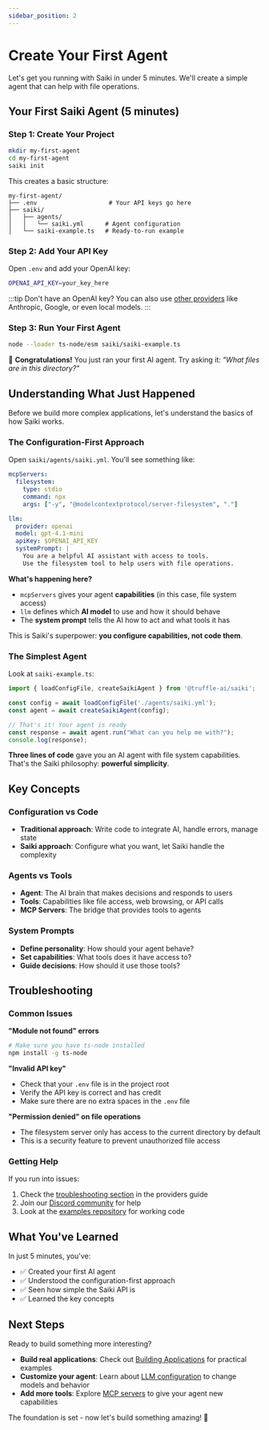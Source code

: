 ```yaml
---
sidebar_position: 2
---
```


# Create Your First Agent

Let's get you running with Saiki in under 5 minutes. We'll create a simple agent that can help with file operations.

## Your First Saiki Agent (5 minutes)

### Step 1: Create Your Project

```bash
mkdir my-first-agent
cd my-first-agent
saiki init
```

This creates a basic structure:
```
my-first-agent/
├── .env                    # Your API keys go here
├── saiki/
│   ├── agents/
│   │   └── saiki.yml      # Agent configuration
│   └── saiki-example.ts   # Ready-to-run example
```

### Step 2: Add Your API Key

Open `.env` and add your OpenAI key:
```bash
OPENAI_API_KEY=your_key_here
```

:::tip
Don't have an OpenAI key? You can also use [other providers](../configuring-saiki/llm/providers) like Anthropic, Google, or even local models.
:::

### Step 3: Run Your First Agent

```bash
node --loader ts-node/esm saiki/saiki-example.ts
```

🎉 **Congratulations!** You just ran your first AI agent. Try asking it: *"What files are in this directory?"*

## Understanding What Just Happened

Before we build more complex applications, let's understand the basics of how Saiki works.

### The Configuration-First Approach

Open `saiki/agents/saiki.yml`. You'll see something like:

```yaml
mcpServers:
  filesystem:
    type: stdio
    command: npx
    args: ["-y", "@modelcontextprotocol/server-filesystem", "."]

llm:
  provider: openai
  model: gpt-4.1-mini
  apiKey: $OPENAI_API_KEY
  systemPrompt: |
    You are a helpful AI assistant with access to tools.
    Use the filesystem tool to help users with file operations.
```

**What's happening here?**
- `mcpServers` gives your agent **capabilities** (in this case, file system access)
- `llm` defines which **AI model** to use and how it should behave
- The **system prompt** tells the AI how to act and what tools it has

This is Saiki's superpower: **you configure capabilities, not code them**.

### The Simplest Agent

Look at `saiki-example.ts`:

```typescript
import { loadConfigFile, createSaikiAgent } from '@truffle-ai/saiki';

const config = await loadConfigFile('./agents/saiki.yml');
const agent = await createSaikiAgent(config);

// That's it! Your agent is ready
const response = await agent.run("What can you help me with?");
console.log(response);
```

**Three lines of code** gave you an AI agent with file system capabilities. That's the Saiki philosophy: **powerful simplicity**.

## Key Concepts

### Configuration vs Code
- **Traditional approach**: Write code to integrate AI, handle errors, manage state
- **Saiki approach**: Configure what you want, let Saiki handle the complexity

### Agents vs Tools
- **Agent**: The AI brain that makes decisions and responds to users
- **Tools**: Capabilities like file access, web browsing, or API calls
- **MCP Servers**: The bridge that provides tools to agents

### System Prompts
- **Define personality**: How should your agent behave?
- **Set capabilities**: What tools does it have access to?
- **Guide decisions**: How should it use those tools?

## Troubleshooting

### Common Issues

**"Module not found" errors**
```bash
# Make sure you have ts-node installed
npm install -g ts-node
```

**"Invalid API key"**
- Check that your `.env` file is in the project root
- Verify the API key is correct and has credit
- Make sure there are no extra spaces in the `.env` file

**"Permission denied" on file operations**
- The filesystem server only has access to the current directory by default
- This is a security feature to prevent unauthorized file access

### Getting Help

If you run into issues:
1. Check the [troubleshooting section](../configuring-saiki/llm/providers#troubleshooting) in the providers guide
2. Join our [Discord community](https://discord.gg/GFzWFAAZcm) for help
3. Look at the [examples repository](../getting-started/examples-demos) for working code

## What You've Learned

In just 5 minutes, you've:
- ✅ Created your first AI agent
- ✅ Understood the configuration-first approach
- ✅ Seen how simple the Saiki API is
- ✅ Learned the key concepts

## Next Steps

Ready to build something more interesting?

- **Build real applications**: Check out [Building Applications](./building-applications) for practical examples
- **Customize your agent**: Learn about [LLM configuration](../configuring-saiki/llm/) to change models and behavior
- **Add more tools**: Explore [MCP servers](../configuring-saiki/mcpServers) to give your agent new capabilities

The foundation is set - now let's build something amazing! 🚀 